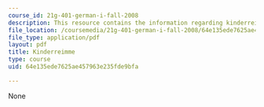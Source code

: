 ```yaml
---
course_id: 21g-401-german-i-fall-2008
description: This resource contains the information regarding kinderreimme.
file_location: /coursemedia/21g-401-german-i-fall-2008/64e135ede7625ae457963e235fde9bfa_MIT21G_401F08_kind.pdf
file_type: application/pdf
layout: pdf
title: Kinderreimme
type: course
uid: 64e135ede7625ae457963e235fde9bfa

---
```

None